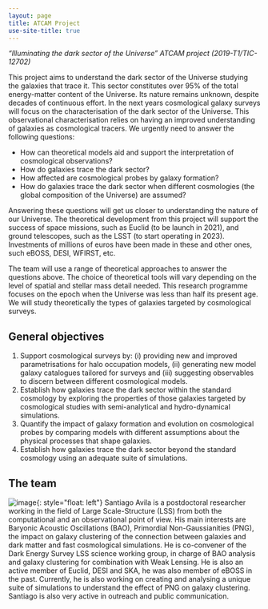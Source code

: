 ```yaml
---
layout: page
title: ATCAM Project
use-site-title: true
---
```


*“Illuminating the dark sector of the Universe” ATCAM project (2019-T1/TIC-12702)*

This project aims to understand the dark sector of the Universe studying the galaxies that trace it. This sector constitutes over 95% of the total energy-matter content of the Universe. Its nature remains unknown, despite decades of continuous effort. In the next years cosmological galaxy surveys will focus on the characterisation of the dark sector of the Universe. This observational characterisation relies on having an improved understanding of galaxies as cosmological tracers. We urgently need to answer the following questions:

* How can theoretical models aid and support the interpretation of cosmological observations?
* How do galaxies trace the dark sector?
* How affected are cosmological probes by galaxy formation?
* How do galaxies trace the dark sector when different cosmologies (the global composition of the Universe) are assumed?

Answering these questions will get us closer to understanding the nature of our Universe. The theoretical development from this project will support the success of space missions, such as Euclid (to be launch in 2021), and ground telescopes, such as the LSST (to start operating in 2023). Investments of millions of euros have been made in these and other ones, such eBOSS, DESI, WFIRST, etc.

The team will use a range of theoretical approaches to answer the questions above. The choice of theoretical tools will vary depending on the level of spatial and stellar mass detail needed. This research programme focuses on the epoch when the Universe was less than half its present age. We will study theoretically the types of galaxies targeted by cosmological surveys.

## General objectives

1. Support cosmological surveys by: (i) providing new and improved parametrisations for halo occupation models, (ii) generating new model galaxy catalogues tailored for surveys and (iii) suggesting observables to discern between different cosmological models.
2. Establish how galaxies trace the dark sector within the standard cosmology by exploring the properties of those galaxies targeted by cosmological studies with semi-analytical and hydro-dynamical simulations.
3. Quantify the impact of galaxy formation and evolution on cosmological probes by comparing models with different assumptions about the physical processes that shape galaxies.
4. Establish how galaxies trace the dark sector beyond the standard cosmology using an adequate suite of simulations.


## The team

![image](img/santi.png){: style="float: left"}
Santiago Avila is a postdoctoral researcher working in the field of Large Scale-Structure (LSS) from both the computational and an observational point of view. His main interests are Baryonic Acoustic Oscillations (BAO), Primordial Non-Gaussianities (PNG), the impact on galaxy clustering of the connection between galaxies and dark matter and fast cosmological simulations. He is co-convener of the Dark Energy Survey LSS science working group, in charge of BAO analysis and galaxy clustering for combination with Weak Lensing. He is also an active member of Euclid, DESI and SKA, he was also member of eBOSS in the past. Currently, he is also working on creating and analysing a unique suite of simulations to understand the effect of PNG on galaxy clustering. Santiago is also very active in outreach and public communication.



